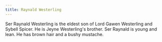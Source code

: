 ```yaml
---
title: Raynald Westerling
---
```


Ser Raynald Westerling is the eldest son of Lord Gawen Westerling and Sybell Spicer. He is Jeyne Westerling's brother. Ser Raynald is young and lean. He has brown hair and a bushy mustache.



